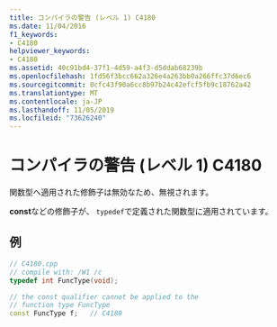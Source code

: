 ```yaml
---
title: コンパイラの警告 (レベル 1) C4180
ms.date: 11/04/2016
f1_keywords:
- C4180
helpviewer_keywords:
- C4180
ms.assetid: 40c91bd4-37f1-4d59-a4f3-d5ddab68239b
ms.openlocfilehash: 1fd56f3bcc662a326e4a263bb0a266ffc37d6ec6
ms.sourcegitcommit: 0cfc43f90a6cc8b97b24c42efcf5fb9c18762a42
ms.translationtype: MT
ms.contentlocale: ja-JP
ms.lasthandoff: 11/05/2019
ms.locfileid: "73626240"
---
```

# <a name="compiler-warning-level-1-c4180"></a>コンパイラの警告 (レベル 1) C4180

関数型へ適用された修飾子は無効なため、無視されます。

**const**などの修飾子が、 `typedef`で定義された関数型に適用されています。

## <a name="example"></a>例

```cpp
// C4180.cpp
// compile with: /W1 /c
typedef int FuncType(void);

// the const qualifier cannot be applied to the
// function type FuncType
const FuncType f;   // C4180
```
